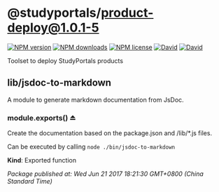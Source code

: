 # @studyportals/product-deploy@1.0.1-5

[![NPM version](https://img.shields.io/npm/v/@studyportals/product-deploy.svg?style=flat)](https://www.npmjs.com/package/@studyportals/product-deploy "View this project on NPM")
[![NPM downloads](https://img.shields.io/npm/dm/@studyportals/product-deploy.svg?style=flat)](https://www.npmjs.com/package/@studyportals/product-deploy "View this project on NPM")
[![NPM license](https://img.shields.io/npm/l/@studyportals/product-deploy.svg?style=flat)](https://www.npmjs.com/package/@studyportals/product-deploy "View this project on NPM")
[![David](https://img.shields.io/david/@studyportals/product-deploy.svg?style=flat)](https://david-dm.org/@studyportals/product-deploy)
[![David](https://img.shields.io/david/dev/@studyportals/product-deploy.svg?style=flat)](https://david-dm.org/@studyportals/product-deploy#info=devDependencies)

Toolset to deploy StudyPortals products

<a name="module_lib/jsdoc-to-markdown"></a>

## lib/jsdoc-to-markdown
A module to generate markdown documentation from JsDoc.

<a name="exp_module_lib/jsdoc-to-markdown--module.exports"></a>

### module.exports() ⏏
Create the documentation based on the package.json and /lib/*.js files.

Can be executed by calling `node ./bin/jsdoc-to-markdown`

**Kind**: Exported function  

_Package published at: Wed Jun 21 2017 18:21:30 GMT+0800 (China Standard Time)_